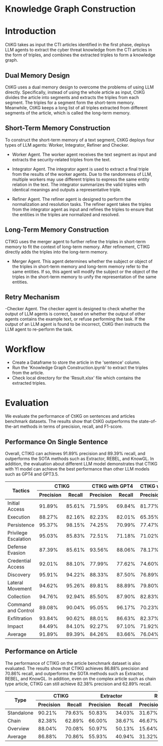 # Knowledge Graph Construction

# Introduction
CtiKG takes as input the CTI articles identified in the first phase, deploys LLM agents to extract the cyber threat knowledge from the CTI articles in the form of triples, and combines the extracted triples to form a knowledge graph. 

## Dual Memory Design
CtiKG uses a dual memory design to overcome the problems of using LLM directly. Specifically, instead of using the whole article as input, CtiKG divides the article into segments and extracts the triples from each segment. The triples for a segment form the short-term memory. Meanwhile, CtiKG keeps a long list of all triples extracted from different segments of the article, which is called the long-term memory.


## Short-Term Memory Construction
To construct the short-term memory of a text segment, CtiKG
deploys four types of LLM agents: Worker, Integrator, Refiner and
Checker.

- Worker Agent. The worker agent receives the text segment as input and extracts the security-related triples from the text.

- Integrator Agent. The integrator agent is used to extract a final triple from the results of the worker agents. Due to the randomness of LLM, multiple workers may use different triples to express the same entity relation in the text. The integrator summarizes the valid triples with identical meanings and outputs a representative triple.

- Refiner Agent. The refiner agent is designed to perform the normalization and resolution tasks. The refiner agent takes the triples from the integrator agent as input and refines the triples to ensure that the entities in the triples are normalized and resolved.

## Long-Term Memory Construction
CTIKG uses the merger agent to further refine the triples in short-term memory to fit the context of long-term memory. After refinement, CTIKG directly adds the triples into the long-term memory.

- Merger Agent. This agent determines whether the subject or object of the triples in short-term memory and long-term memory refer to the same entities. If so, this agent will modify the subject or the object of the triples in the short-term memory to unify the representation of the same entities.

## Retry Mechanism
-Checker Agent. The checker agent is designed to check whether the output of LLM agents is correct, based on whether the output of other agents contains the example text, or refuse performing the task. If the output of an LLM agent is found to be incorrect, CtiKG then instructs the LLM agent to re-perform the task.

# Workflow
- Create a Dataframe to store the article in the 'sentence' column.
- Run the 'Knowledge Graph Construction.ipynb' to extract the triples from the article.
- Check local directory for the 'Result.xlsx' file which contains the extracted triples.

# Evaluation
We evaluate the performance of CtiKG on sentences and articles benchmark datasets. The results show that CtiKG outperforms the state-of-the-art methods in terms of precision, recall, and F1-score.

## Performance On Single Sentence
Overall, CTIKG can achieves 91.89% precision and 89.39% recall, and outperforms the SOTA methods such as Extractor, REBEL, and KnowGL. In addition, the evaluation about different LLM model demonstrates that CTIKG with YI model can achieve the best performance than other LLM models such as GPT4 and GPT3.5.
<table class="tg">
<thead>
  <tr>
    <th class="tg-c3ow" rowspan="2">Tactics </th>
    <th class="tg-c3ow" colspan="2">CTIKG</th>
    <th class="tg-c3ow" colspan="2">CTIKG with GPT4</th>
    <th class="tg-c3ow" colspan="2">CTIKG with GPT3.5</th>
    <th class="tg-c3ow" colspan="2">Extractor</th>
    <th class="tg-c3ow" colspan="2">REBEL</th>
    <th class="tg-c3ow" colspan="2">KnowGL</th>
  </tr>
  <tr>
    <th class="tg-0pky">Precision</th>
    <th class="tg-0pky">Recall</th>
    <th class="tg-0pky">Precision</th>
    <th class="tg-0pky">Recall</th>
    <th class="tg-0pky">Precision</th>
    <th class="tg-0pky">Recall</th>
    <th class="tg-0pky">Precision</th>
    <th class="tg-0pky">Recall</th>
    <th class="tg-0pky">Precision</th>
    <th class="tg-0pky">Recall</th>
    <th class="tg-0pky">Precision</th>
    <th class="tg-0pky">Recall</th>
  </tr>
</thead>
<tbody>
  <tr>
    <td class="tg-0pky">Initial Access</td>
    <td class="tg-dvpl">91.89%</td>
    <td class="tg-dvpl">85.61%</td>
    <td class="tg-dvpl">71.59%</td>
    <td class="tg-dvpl">69.84%</td>
    <td class="tg-dvpl">81.77%</td>
    <td class="tg-dvpl">82.20%</td>
    <td class="tg-dvpl">73.65%</td>
    <td class="tg-dvpl">75.00%</td>
    <td class="tg-dvpl">17.86%</td>
    <td class="tg-dvpl">17.46%</td>
    <td class="tg-dvpl">4.55%</td>
    <td class="tg-dvpl">1.52%</td>
  </tr>
  <tr>
    <td class="tg-0pky">Execution</td>
    <td class="tg-dvpl">88.27%</td>
    <td class="tg-dvpl">82.16%</td>
    <td class="tg-dvpl">82.23%</td>
    <td class="tg-dvpl">82.01%</td>
    <td class="tg-dvpl">65.35%</td>
    <td class="tg-dvpl">67.61%</td>
    <td class="tg-dvpl">84.98%</td>
    <td class="tg-dvpl">83.75%</td>
    <td class="tg-dvpl">17.44%</td>
    <td class="tg-dvpl">17.25%</td>
    <td class="tg-dvpl">13.26%</td>
    <td class="tg-dvpl">5.87%</td>
  </tr>
  <tr>
    <td class="tg-0pky">Persistence</td>
    <td class="tg-dvpl">95.37%</td>
    <td class="tg-dvpl">98.15%</td>
    <td class="tg-dvpl">74.25%</td>
    <td class="tg-dvpl">70.99%</td>
    <td class="tg-dvpl">77.47%</td>
    <td class="tg-dvpl">76.54%</td>
    <td class="tg-dvpl">83.68%</td>
    <td class="tg-dvpl">80.67%</td>
    <td class="tg-dvpl">33.33%</td>
    <td class="tg-dvpl">30.86%</td>
    <td class="tg-dvpl">24.07%</td>
    <td class="tg-dvpl">12.35%</td>
  </tr>
  <tr>
    <td class="tg-0pky">Privilege Escalation</td>
    <td class="tg-dvpl">95.03%</td>
    <td class="tg-dvpl">85.83%</td>
    <td class="tg-dvpl">72.51%</td>
    <td class="tg-dvpl">71.18%</td>
    <td class="tg-dvpl">71.02%</td>
    <td class="tg-dvpl">67.36%</td>
    <td class="tg-dvpl">91.52%</td>
    <td class="tg-dvpl">87.39%</td>
    <td class="tg-dvpl">21.53%</td>
    <td class="tg-dvpl">10.56%</td>
    <td class="tg-dvpl">18.06%</td>
    <td class="tg-dvpl">5.56%</td>
  </tr>
  <tr>
    <td class="tg-0pky">Defense Evasion</td>
    <td class="tg-dvpl">87.39%</td>
    <td class="tg-dvpl">85.61%</td>
    <td class="tg-dvpl">93.56%</td>
    <td class="tg-dvpl">88.06%</td>
    <td class="tg-dvpl">78.17%</td>
    <td class="tg-dvpl">80.00%</td>
    <td class="tg-dvpl">79.85%</td>
    <td class="tg-dvpl">82.64%</td>
    <td class="tg-dvpl">16.67%</td>
    <td class="tg-dvpl">9.72%</td>
    <td class="tg-dvpl">16.11%</td>
    <td class="tg-dvpl">6.90%</td>
  </tr>
  <tr>
    <td class="tg-0pky">Credential Access</td>
    <td class="tg-dvpl">92.01%</td>
    <td class="tg-dvpl">88.10%</td>
    <td class="tg-dvpl">77.99%</td>
    <td class="tg-dvpl">77.62%</td>
    <td class="tg-dvpl">74.60%</td>
    <td class="tg-dvpl">76.90%</td>
    <td class="tg-dvpl">82.99%</td>
    <td class="tg-dvpl">76.96%</td>
    <td class="tg-dvpl">22.98%</td>
    <td class="tg-dvpl">16.95%</td>
    <td class="tg-dvpl">15.69%</td>
    <td class="tg-dvpl">10.19%</td>
  </tr>
  <tr>
    <td class="tg-0pky">Discovery</td>
    <td class="tg-dvpl">95.91%</td>
    <td class="tg-dvpl">94.22%</td>
    <td class="tg-dvpl">88.33%</td>
    <td class="tg-dvpl">87.50%</td>
    <td class="tg-dvpl">76.89%</td>
    <td class="tg-dvpl">83.75%</td>
    <td class="tg-dvpl">79.26%</td>
    <td class="tg-dvpl">75.97%</td>
    <td class="tg-dvpl">10.00%</td>
    <td class="tg-dvpl">9.95%</td>
    <td class="tg-dvpl">8.33%</td>
    <td class="tg-dvpl">10.22%</td>
  </tr>
  <tr>
    <td class="tg-0pky">Lateral Movement</td>
    <td class="tg-dvpl">94.62%</td>
    <td class="tg-dvpl">95.26%</td>
    <td class="tg-dvpl">89.81%</td>
    <td class="tg-dvpl">88.89%</td>
    <td class="tg-dvpl">79.80%</td>
    <td class="tg-dvpl">80.21%</td>
    <td class="tg-dvpl">88.04%</td>
    <td class="tg-dvpl">80.07%</td>
    <td class="tg-dvpl">31.25%</td>
    <td class="tg-dvpl">17.36%</td>
    <td class="tg-dvpl">26.39%</td>
    <td class="tg-dvpl">14.93%</td>
  </tr>
  <tr>
    <td class="tg-0pky">Collection</td>
    <td class="tg-dvpl">94.76%</td>
    <td class="tg-dvpl">92.94%</td>
    <td class="tg-dvpl">85.50%</td>
    <td class="tg-dvpl">87.90%</td>
    <td class="tg-dvpl">82.83%</td>
    <td class="tg-dvpl">84.92%</td>
    <td class="tg-dvpl">85.30%</td>
    <td class="tg-dvpl">76.22%</td>
    <td class="tg-dvpl">28.33%</td>
    <td class="tg-dvpl">17.40%</td>
    <td class="tg-dvpl">17.89%</td>
    <td class="tg-dvpl">11.11%</td>
  </tr>
  <tr>
    <td class="tg-0pky">Command and Control</td>
    <td class="tg-dvpl">89.08%</td>
    <td class="tg-dvpl">90.04%</td>
    <td class="tg-dvpl">95.05%</td>
    <td class="tg-dvpl">96.17%</td>
    <td class="tg-dvpl">70.23%</td>
    <td class="tg-dvpl">76.35%</td>
    <td class="tg-dvpl">79.00%</td>
    <td class="tg-dvpl">76.71%</td>
    <td class="tg-dvpl">23.10%</td>
    <td class="tg-dvpl">14.31%</td>
    <td class="tg-dvpl">15.74%</td>
    <td class="tg-dvpl">6.20%</td>
  </tr>
  <tr>
    <td class="tg-0pky">Exfiltration</td>
    <td class="tg-dvpl">93.84%</td>
    <td class="tg-dvpl">90.62%</td>
    <td class="tg-dvpl">88.01%</td>
    <td class="tg-dvpl">86.63%</td>
    <td class="tg-dvpl">82.37%</td>
    <td class="tg-dvpl">87.71%</td>
    <td class="tg-dvpl">89.12%</td>
    <td class="tg-dvpl">84.57%</td>
    <td class="tg-dvpl">16.07%</td>
    <td class="tg-dvpl">10.20%</td>
    <td class="tg-dvpl">6.59%</td>
    <td class="tg-dvpl">6.82%</td>
  </tr>
  <tr>
    <td class="tg-0pky">Impact</td>
    <td class="tg-dvpl">84.49%</td>
    <td class="tg-dvpl">84.10%</td>
    <td class="tg-dvpl">92.27%</td>
    <td class="tg-dvpl">97.10%</td>
    <td class="tg-dvpl">71.92%</td>
    <td class="tg-dvpl">71.01%</td>
    <td class="tg-dvpl">73.36%</td>
    <td class="tg-dvpl">72.27%</td>
    <td class="tg-dvpl">23.41%</td>
    <td class="tg-dvpl">18.62%</td>
    <td class="tg-dvpl">17.39%</td>
    <td class="tg-dvpl">10.94%</td>
  </tr>
  <tr>
    <td class="tg-0pky">Average</td>
    <td class="tg-dvpl">91.89%</td>
    <td class="tg-dvpl">89.39%</td>
    <td class="tg-dvpl">84.26%</td>
    <td class="tg-dvpl">83.66%</td>
    <td class="tg-dvpl">76.04%</td>
    <td class="tg-dvpl">77.88%</td>
    <td class="tg-dvpl">82.56%</td>
    <td class="tg-dvpl">79.35%</td>
    <td class="tg-dvpl">21.83%</td>
    <td class="tg-dvpl">15.89%</td>
    <td class="tg-dvpl">15.34%</td>
    <td class="tg-dvpl">8.55%</td>
  </tr>
</tbody>
</table>

## Performance on Article
The performance of CTIKG on the article benchmark dataset is also evaluated. The results show that CTIKG achieves 86.88% precision and 70.86% recall, and outperforms the SOTA methods such as Extractor, REBEL, and KnowGL. In addition, even on the complex article such as chain type article, CTIKG can still achieve 82.38% precision and 62.89% recall.

<table>
  <thead>
    <tr>
      <th rowspan="2">Type</th>
      <th colspan="2">CTIKG</th>
      <th colspan="2">Extractor</th>
      <th colspan="2">REBEL</th>
      <th colspan="2">KnowGL</th>
    </tr>
    <tr>
      <th>Precision</th>
      <th>Recall</th>
      <th>Precision</th>
      <th>Recall</th>
      <th>Precision</th>
      <th>Recall</th>
      <th>Precision</th>
      <th>Recall</th>
    </tr>
  </thead>
  <tbody>
    <tr>
      <td>Standalone</td>
      <td>90.21%</td>
      <td>79.63%</td>
      <td>50.83%</td>
      <td>34.03%</td>
      <td>31.67%</td>
      <td>6.11%</td>
      <td>39.58%</td>
      <td>9.81%</td>
    </tr>
    <tr>
      <td>Chain</td>
      <td>82.38%</td>
      <td>62.89%</td>
      <td>66.00%</td>
      <td>38.67%</td>
      <td>46.67%</td>
      <td>16.67%</td>
      <td>0.00%</td>
      <td>0.00%</td>
    </tr>
    <tr>
      <td>Overview</td>
      <td>88.04%</td>
      <td>70.08%</td>
      <td>50.97%</td>
      <td>50.13%</td>
      <td>15.64%</td>
      <td>5.05%</td>
      <td>5.28%</td>
      <td>2.27%</td>
    </tr>
    <tr>
      <td>Average</td>
      <td>86.88%</td>
      <td>70.86%</td>
      <td>55.93%</td>
      <td>40.94%</td>
      <td>31.32%</td>
      <td>9.28%</td>
      <td>14.95%</td>
      <td>4.03%</td>
    </tr>
  </tbody>
  </table>
